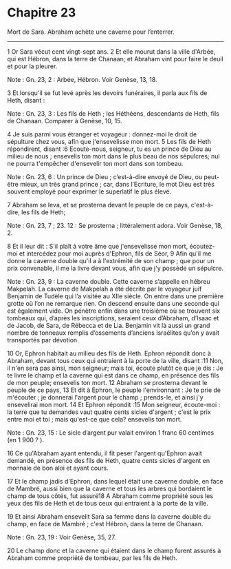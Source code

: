# Chapitre 23

Mort de Sara.
Abraham achète une caverne pour l’enterrer.

***

1 Or Sara vécut cent vingt-sept ans. 2 Et elle mourut dans la ville d'Arbée, qui est Hébron, dans la terre de Chanaan; et Abraham vint pour faire le deuil et pour la pleurer.

<span class="bible-note">Note : </span> Gn. 23, 2 : Arbée, Hébron. Voir Genèse, 13, 18.


3 Et lorsqu'il se fut levé après les devoirs funéraires, il parla aux fils de Heth, disant :

<span class="bible-note">Note : </span> Gn. 23, 3 : Les fils de Heth ; les Héthéens, descendants de Heth, fils de Chanaan. Comparer à Genèse, 10, 15.

4 Je suis parmi vous étranger et voyageur : donnez-moi le droit de sépulture chez vous, afin que j'ensevelisse mon mort. 5 Les fils de Heth répondirent, disant :6 Ecoute-nous, seigneur, tu es un prince de Dieu au milieu de nous ; ensevelis ton mort dans le plus beau de nos sépulcres; nul ne pourra t'empêcher d'ensevelir ton mort dans son tombeau.

<span class="bible-note">Note : </span> Gn. 23, 6 : Un prince de Dieu ; c’est-à-dire envoyé de Dieu, ou peut-être mieux, un très grand prince ; car, dans l’Ecriture, le mot Dieu est très souvent employé pour exprimer le superlatif le plus élevé.

7 Abraham se leva, et se prosterna devant le peuple de ce pays, c'est-à-dire, les fils de Heth;

<span class="bible-note">Note : </span> Gn. 23, 7 ; 23. 12 : Se prosterna ; littéralement adora. Voir Genèse, 18, 2.

8 Et il leur dit : S'il plaît à votre âme que j'ensevelisse mon mort, écoutez-moi et intercédez pour moi auprès d'Ephron, fils de Séor, 9 Afin qu'il me donne la caverne double qu'il a à l'extrémité de son champ ; que pour un prix convenable, il me la livre devant vous, afin que j'y possède un sépulcre.

<span class="bible-note">Note : </span> Gn. 23, 9 : La caverne double. Cette caverne s’appelle en hébreu Makpelah. La caverne de Makpelah a été décrite par le voyageur juif Benjamin de Tudèle qui l’a visitée au XIIe siècle. On entre dans une première grotte où l’on ne remarque rien. On descend ensuite dans une seconde qui est également vide. On pénètre enfin dans une troisième où se trouvent six tombeaux qui, d’après les inscriptions, seraient ceux d’Abraham, d’Isaac et de Jacob, de Sara, de Rébecca et de Lia. Benjamin vit là aussi un grand nombre de tonneaux remplis d’ossements d’anciens Israélites qu’on y avait transportés par dévotion.

10 Or, Ephron habitait au milieu des fils de Heth. Ephron répondit donc à Abraham, devant tous ceux qui entraient à la porte de la ville, disant :11 Non, il n'en sera pas ainsi, mon seigneur; mais toi, écoute plutôt ce que je dis : Je te livre le champ et la caverne qui est dans ce champ, en présence des fils de mon peuple; ensevelis ton mort. 12 Abraham se prosterna devant le peuple de ce pays, 13 Et dit à Ephron, le peuple l'environnant : Je te prie de m'écouter ; je donnerai l'argent pour le champ ; prends-le, et ainsi j'y ensevelirai mon mort. 14 Et Ephron répondit :15 Mon seigneur, écoute-moi : la terre que tu demandes vaut quatre cents sicles d'argent ; c'est le prix entre moi et toi ; mais qu'est-ce que cela? ensevelis ton mort.

<span class="bible-note">Note : </span> Gn. 23, 15 : Le sicle d’argent pur valait environ 1 franc 60 centimes (en 1 900 ? ).

16 Ce qu'Abraham ayant entendu, il fit peser l'argent qu'Ephron avait demandé, en présence des fils de Heth, quatre cents sicles d'argent en monnaie de bon aloi et ayant cours.


17 Et le champ jadis d'Ephron, dans lequel était une caverne double, en face de Mambré, aussi bien que la caverne et tous les arbres qui bordaient le champ de tous côtés, fut assuré18 A Abraham comme propriété sous les yeux des fils de Heth et de tous ceux qui entraient à la porte de la ville.


19 Et ainsi Abraham ensevelit Sara sa femme dans la caverne double du champ, en face de Mambré ; c'est Hébron, dans la terre de Chanaan.

<span class="bible-note">Note : </span> Gn. 23, 19 : Voir Genèse, 35, 27.

20 Le champ donc et la caverne qui étaient dans le champ furent assurés à Abraham comme propriété de tombeau, par les fils de Heth.


